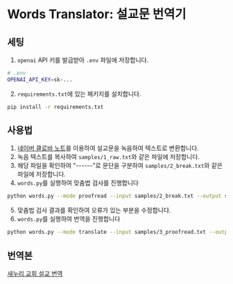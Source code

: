 # Words Translator: 설교문 번역기

## 세팅
1. `openai` API 키를 발급받아 `.env` 파일에 저장합니다.
```bash
# .env
OPENAI_API_KEY=sk-...
```

2. `requirements.txt`에 있는 패키지를 설치합니다.
```bash
pip install -r requirements.txt
```

## 사용법
1. [네이버 클로바 노트](https://clova.ai/note)를 이용하여 설교문을 녹음하여 텍스트로 변환합니다.
2. 녹음 텍스트를 복사하여 `samples/1_raw.txt`와 같은 파일에 저장합니다.
3. 해당 파일을 확인하여 "------"로 문단을 구분하여 `samples/2_break.txt`와 같은 파일에 저장합니다.
4. `words.py`를 실행하여 맞춤법 검사를 진행합니다
```bash
python words.py --mode proofread --input samples/2_break.txt --output samples/3_proofread.txt

```
5. 맞춤법 검사 결과를 확인하여 오류가 있는 부분을 수정합니다.
6. `words.py`를 실행하여 번역을 진행합니다
```bash
python words.py --mode translate --input samples/3_proofread.txt --output samples/4_translated.txt
```

## 번역본
[새누리 교회 설교 번역](https://drive.google.com/file/d/11GujPdp8BoR66tFNpmRstnF6haqJiTWb/view?usp=sharing)
